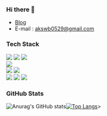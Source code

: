### Hi there 👋

<!--
**ekdud0529/ekdud0529** is a ✨ _special_ ✨ repository because its `README.md` (this file) appears on your GitHub profile.

Here are some ideas to get you started:

- 🔭 I’m currently working on ...
- 🌱 I’m currently learning ...
- 👯 I’m looking to collaborate on ...
- 🤔 I’m looking for help with ...
- 💬 Ask me about ...
- 📫 How to reach me: ...
- 😄 Pronouns: ...
- ⚡ Fun fact: ...
-->


- [Blog](https://wldwlddl59.tistory.com/)
- E-mail : akswb0529@gmail.com

### Tech Stack
<img src="https://img.shields.io/badge/Spring Boot-6DB33F?style=flat-square&logo=Spring Boot&logoColor=white"/> <img src="https://img.shields.io/badge/Android-3DDC84?style=flat-square&logo=Android&logoColor=white"/> <img src="https://img.shields.io/badge/Flutter-02569B?style=flat-square&logo=Flutter&logoColor=white"/>  
<img src="https://img.shields.io/badge/Oracle-F80000?style=flat-square&logo=Oracle&logoColor=white"/>  
<img src="https://img.shields.io/badge/Java-007396?style=flat-square&logo=Java&logoColor=white"/> <img src="https://img.shields.io/badge/C++-00599C?style=flat-square&logo=KC++&logoColor=white"/>  
<img src="https://img.shields.io/badge/Git-F05032?style=flat-square&logo=Git&logoColor=white"/> <img src="https://img.shields.io/badge/Linux-FCC624?style=flat-square&logo=Linux&logoColor=white"/> <img src="https://img.shields.io/badge/Kotlin-7F52FF?style=flat-square&logo=Kotlin&logoColor=white"/>

### GitHub Stats
![Anurag's GitHub stats](https://github-readme-stats.vercel.app/api?username=ekdud0529&show_icons=true&theme=flag-india)[![Top Langs](https://github-readme-stats.vercel.app/api/top-langs/?username=ekdud0529&langs_count=10&layout=compact&theme=flag-india)](https://github.com/jogilsang/ekdud0529)>


